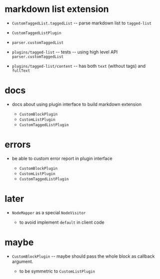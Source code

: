 # markdown list extension

- `CustomTaggedList.taggedList` -- parse markdown list to `tagged-list`

- `CustomTaggedListPlugin`
- `parser.customTaggedList`

- `plugins/tagged-list` -- tests -- using high level API `parser.customTaggedList`

- `plugins/tagged-list/content` -- has both `text` (without tags) and `fullText`

# docs

- docs about using plugin interface to build markdown extension

  - `CustomBlockPlugin`
  - `CustomListPlugin`
  - `CustomTaggedListPlugin`

# errors

- be able to custom error report in plugin interface

  - `CustomBlockPlugin`
  - `CustomListPlugin`
  - `CustomTaggedListPlugin`

# later

- `NodeMapper` as a special `NodeVisitor`

  - to avoid implement `default` in client code

# maybe

- `CustomBlockPlugin` -- maybe should pass the whole block as callback argument.

  - to be symmetric to `CustomListPlugin`

